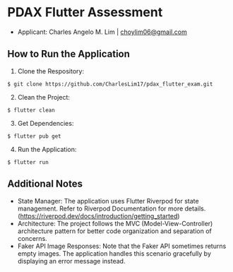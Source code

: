 # PDAX Flutter Assessment
- Applicant: Charles Angelo M. Lim | choylim06@gmail.com

## How to Run the Application

1. Clone the Respository:
```
$ git clone https://github.com/CharlesLim17/pdax_flutter_exam.git
```

2. Clean the Project:
```
$ flutter clean
```

3. Get Dependencies:
```
$ flutter pub get
```

4. Run the Application:
```
$ flutter run
```

## Additional Notes
- State Manager: The application uses Flutter Riverpod for state management. Refer to Riverpod Documentation for more details. (https://riverpod.dev/docs/introduction/getting_started)
- Architecture: The project follows the MVC (Model-View-Controller) architecture pattern for better code organization and separation of concerns.
- Faker API Image Responses: Note that the Faker API sometimes returns empty images. The application handles this scenario gracefully by displaying an error message instead.